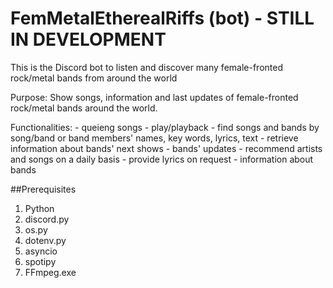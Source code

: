 # FemMetalEtherealRiffs (bot) - STILL IN DEVELOPMENT
This is the Discord bot to listen and discover many female-fronted rock/metal bands from around the world

Purpose: Show songs, information and last updates of female-fronted rock/metal bands around the world.

Functionalities: - queieng songs
                 - play/playback
                 - find songs and bands by song/band or band members' names, key words, lyrics, text
                 - retrieve information about bands' next shows
                 - bands' updates
                 - recommend artists and songs on a daily basis
                 - provide lyrics on request
                 - information about bands
                 
##Prerequisites
1. Python
2. discord.py
3. os.py
4. dotenv.py
5. asyncio
6. spotipy
7. FFmpeg.exe
